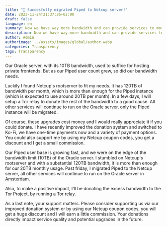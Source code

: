 ```yaml
---
title: "🥳 Succesfully migrated Piped to Netcup server!"
date: 2023-11-24T21:37:36+02:00
draft: false
language: en
summary: Now we have way more bandwidth and can provide services to more people.
description: Now we have way more bandwidth and can provide services to more people.
author: Admin
authorimage: ../assets/images/global/author.webp
categories: Transparency
tags: Transparency
---
```


Our Oracle server, with its 10TB bandwidth, used to suffice for hosting private frontends. But as our Piped user count grew, so did our bandwidth needs.

Luckily I found Netcup's rootserver to fit my needs. It has 120TB of bandwidth per month, which is more than enough for the Piped instance (which is expected to use around 20TB per month). In a few days, I will setup a Tor relay to donate the rest of the bandwidth to a good cause. All other services will continue to run on the Oracle server, only the Piped instance will be migrated.

Of course, these upgrades cost money and I would really appreciate it if you could donate. I have recently improved the donation system and switched to Ko-Fi, we have one-time payments now and a variety of payment options. You could also support me by using my Netcup coupon codes, you get a discount and I get a small commission.

Our Piped user base is growing fast, and we were on the edge of the bandwidth limit (10TB) of the Oracle server. I stumbled on Netcup's rootserver and with a substantial 120TB bandwidth, it is more than enough for our 20TB monthly usage. Past friday, I migrated Piped to the Netcup server, all other services will continue to run on the Oracle server in Amsterdam.

Also, to make a positive impact, I'll be donating the excess bandwidth to the Tor Project, by running a Tor relay.

As a last note, your support matters. Please consider supporting us via our improved donation system or by using our Netcup coupon codes, you will get a huge discount and I will earn a little commission. Your donations directly impact service quality and potential upgrades in the future.